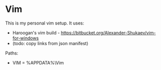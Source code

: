 # Vim

This is my personal vim setup. It uses:

 - Haroogan's vim build - https://bitbucket.org/Alexander-Shukaev/vim-for-windows
 - (todo: copy links from json manifest)

Paths:

 - VIM = %APPDATA%\Vim
